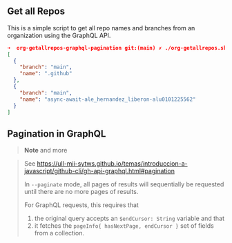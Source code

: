 ## Get all Repos

This is a simple script to get all repo names and branches from an organization using the GraphQL API.


```json 
➜  org-getallrepos-graphql-pagination git:(main) ✗ ./org-getallrepos.sh | jq '[ .[0, 1] ]' -
[
  {
    "branch": "main",
    "name": ".github"
  },
  {
    "branch": "main",
    "name": "async-await-ale_hernandez_liberon-alu0101225562"
  }
]
```

## Pagination in GraphQL

> **Note** and more

> See <https://ull-mii-sytws.github.io/temas/introduccion-a-javascript/github-cli/gh-api-graphql.html#pagination>
>
> In `--paginate` mode, all pages of results will sequentially be requested until there are no more pages of results. 
>
> For GraphQL requests, this requires that 
>
> 1. the original query accepts an `$endCursor: String` variable and that 
> 2. it fetches the `pageInfo{ hasNextPage, endCursor }` set of fields from a collection.

